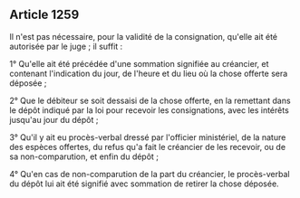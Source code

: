Article 1259
----
Il n'est pas nécessaire, pour la validité de la consignation, qu'elle ait été
autorisée par le juge ; il suffit :

1° Qu'elle ait été précédée d'une sommation signifiée au créancier, et contenant
l'indication du jour, de l'heure et du lieu où la chose offerte sera déposée ;

2° Que le débiteur se soit dessaisi de la chose offerte, en la remettant dans le
dépôt indiqué par la loi pour recevoir les consignations, avec les intérêts
jusqu'au jour du dépôt ;

3° Qu'il y ait eu procès-verbal dressé par l'officier ministériel, de la nature
des espèces offertes, du refus qu'a fait le créancier de les recevoir, ou de sa
non-comparution, et enfin du dépôt ;

4° Qu'en cas de non-comparution de la part du créancier, le procès-verbal du
dépôt lui ait été signifié avec sommation de retirer la chose déposée.

